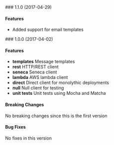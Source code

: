 <a name="1.1.0"></a> ### 1.1.0 (2017-04-29)

#### Features
* Added support for email templates

<a name="1.0.0"></a> ### 1.0.0 (2017-04-02)

#### Features
* **templates** Message templates
* **rest** HTTP/REST client
* **seneca** Seneca client
* **lambda** AWS lambda client
* **direct** Direct client for monolythic deployments
* **null** Null client for testing
* **unit tests** Unit tests using Mocha and Matcha

#### Breaking Changes
No breaking changes since this is the first version

#### Bug Fixes
No fixes in this version

